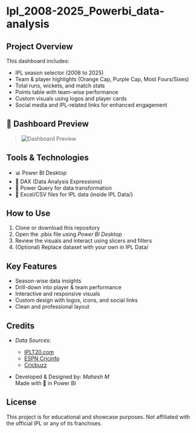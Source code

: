 # Ipl_2008-2025_Powerbi_data-analysis


##  Project Overview

This dashboard includes:
- IPL season selector (2008 to 2025)
- Team & player highlights (Orange Cap, Purple Cap, Most Fours/Sixes)
- Total runs, wickets, and match stats
- Points table with team-wise performance
- Custom visuals using logos and player cards
- Social media and IPL-related links for enhanced engagement


## 📸 Dashboard Preview

> ![Dashboard Preview](images/dashboard-preview.png)



##  Tools & Technologies

- 📊 Power BI Desktop  
- 🧮 DAX (Data Analysis Expressions)  
- 🔁 Power Query for data transformation  
- 📁 Excel/CSV files for IPL data (inside IPL Data/)  



##  How to Use

1. Clone or download this repository
2. Open the .pbix file using *Power BI Desktop*
3. Review the visuals and interact using slicers and filters
4. (Optional) Replace dataset with your own in IPL Data/



##  Key Features

- Season-wise data insights  
- Drill-down into player & team performance  
- Interactive and responsive visuals  
- Custom design with logos, icons, and social links  
- Clean and professional layout



##  Credits

- *Data Sources*:  
  - [IPLT20.com](https://www.iplt20.com)  
  - [ESPN Cricinfo](https://www.espncricinfo.com)  
  - [Cricbuzz](https://www.cricbuzz.com)

- Developed & Designed by:
  *Mahesh M*  
  Made with 💙 in Power BI

##  License

This project is for educational and showcase purposes. Not affiliated with the official IPL or any of its franchises.
